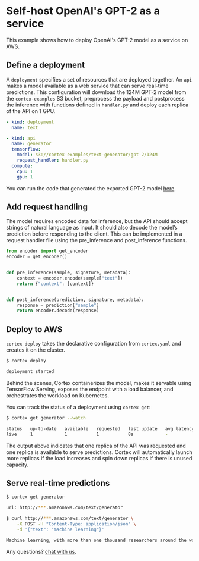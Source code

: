 # Self-host OpenAI's GPT-2 as a service

This example shows how to deploy OpenAI's GPT-2 model as a service on AWS.

## Define a deployment

A `deployment` specifies a set of resources that are deployed together. An `api` makes a model available as a web service that can serve real-time predictions. This configuration will download the 124M GPT-2 model from the `cortex-examples` S3 bucket, preprocess the payload and postprocess the inference with functions defined in `handler.py` and deploy each replica of the API on 1 GPU.

```yaml
- kind: deployment
  name: text

- kind: api
  name: generator
  tensorflow:
    model: s3://cortex-examples/text-generator/gpt-2/124M
    request_handler: handler.py
  compute:
    cpu: 1
    gpu: 1
```

<!-- CORTEX_VERSION_MINOR -->
You can run the code that generated the exported GPT-2 model [here](https://colab.research.google.com/github/cortexlabs/cortex/blob/master/examples/tensorflow/text-generator/gpt-2.ipynb).

## Add request handling

The model requires encoded data for inference, but the API should accept strings of natural language as input. It should also decode the model’s prediction before responding to the client. This can be implemented in a request handler file using the pre_inference and post_inference functions.

```python
from encoder import get_encoder
encoder = get_encoder()


def pre_inference(sample, signature, metadata):
    context = encoder.encode(sample["text"])
    return {"context": [context]}


def post_inference(prediction, signature, metadata):
    response = prediction["sample"]
    return encoder.decode(response)
```

## Deploy to AWS

`cortex deploy` takes the declarative configuration from `cortex.yaml` and creates it on the cluster.

```bash
$ cortex deploy

deployment started
```

Behind the scenes, Cortex containerizes the model, makes it servable using TensorFlow Serving, exposes the endpoint with a load balancer, and orchestrates the workload on Kubernetes.

You can track the status of a deployment using `cortex get`:

```bash
$ cortex get generator --watch

status   up-to-date   available   requested   last update   avg latency
live     1            1           1           8s            -
```

The output above indicates that one replica of the API was requested and one replica is available to serve predictions. Cortex will automatically launch more replicas if the load increases and spin down replicas if there is unused capacity.

## Serve real-time predictions

```bash
$ cortex get generator

url: http://***.amazonaws.com/text/generator

$ curl http://***.amazonaws.com/text/generator \
    -X POST -H "Content-Type: application/json" \
    -d '{"text": "machine learning"}'

Machine learning, with more than one thousand researchers around the world today, are looking to create computer-driven machine learning algorithms that can also be applied to human and social problems, such as education, health care, employment, medicine, politics, or the environment...
```

Any questions? [chat with us](https://gitter.im/cortexlabs/cortex).
